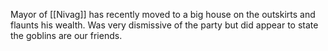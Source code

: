 Mayor of [[Nivag]] has recently moved to a big house on the outskirts and flaunts his wealth.   Was very dismissive of the party but did appear to state the goblins are our friends.